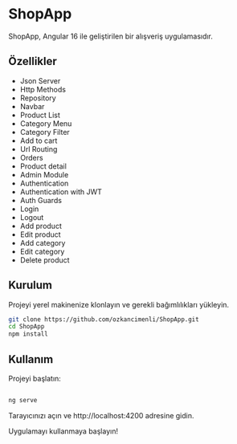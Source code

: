 # ShopApp

ShopApp, Angular 16 ile geliştirilen bir alışveriş uygulamasıdır.

## Özellikler

- Json Server
- Http Methods
- Repository
- Navbar
- Product List
- Category Menu
- Category Filter
- Add to cart
- Url Routing
- Orders
- Product detail
-  Admin Module
-  Authentication
-  Authentication with JWT
-  Auth Guards
- Login
- Logout
- Add product
- Edit product
- Add category
- Edit category
- Delete product
 
    
## Kurulum

Projeyi yerel makinenize klonlayın ve gerekli bağımlılıkları yükleyin.

```bash
git clone https://github.com/ozkancimenli/ShopApp.git
cd ShopApp
npm install
```

## Kullanım
Projeyi başlatın:
```bash

ng serve
```
Tarayıcınızı açın ve http://localhost:4200 adresine gidin.

Uygulamayı kullanmaya başlayın!
